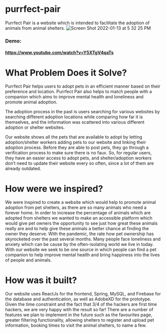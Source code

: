 # purrfect-pair
Purrfect Pair is a website which is intended to facilitate the adoption of animals from animal shelters.
![Screen Shot 2022-01-13 at 5 32 25 PM](https://user-images.githubusercontent.com/60019847/149419482-53d16e40-43bd-4730-bfcc-e30c81c7e609.png)

### Demo:
#### https://www.youtube.com/watch?v=Y5XTgV4qaTs


# What Problem Does it Solve?
Purrfect Pair helps users to adopt pets in an efficient manner based on their preference and location. Purrfect Pair also helps to match people with a companion which aims to improve mental health and loneliness and promote animal adoption.

The adoption process in the past is users searching for various websites by searching different adoption locations while comparing how far it is themselves, and the information was scattered into various different adoption or shelter websites.

Our website shows all the pets that are available to adopt by letting adoption/shelter workers adding pets to our website and linking their adoption process. Before they are able to post pets, they go through a verification process to make sure there is no faux. So, for regular users, they have an easier access to adopt pets, and shelter/adoption workers don’t need to update their website every so often, since a lot of them are already outdated.

# How were we inspired?
We were inspired to create a website which would help to promote animal adoption from pet shelters, as there are so many animals who need a forever home. In order to increase the percentage of animals which are adopted from shelters we wanted to make an accessible platform which would give pet owners the opportunity to see just how great these animals really are and to help give these animals a better chance at finding the owner they deserve. With the pandemic, the rate how pet ownership has skyrocketed over the past several months. Many people face loneliness and anxiety which can be cause by the often-isolating world we live in today. With our website we seek to be one source in which people can find a pet companion to help improve mental health and bring happiness into the lives of people and animals.

# How was it built?
Our website uses ReactJs for the frontend, Spring, MySQL, and Firebase for the database and authentication, as well as AdobeXD for the prototype. Given the time constraint and the fact that 3/4 of the hackers are first time hackers, we are very happy with the result so far! There are a number of features we plan to implement in the future such as the favourites page, greater filtering functionality, allowing shelters to register and upload pet information, booking times to visit the animal shelters, to name a few.
